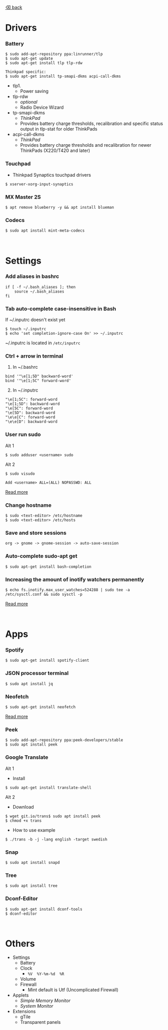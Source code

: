 [⌫ back](../README.md)

# Drivers
### Battery
```
$ sudo add-apt-repository ppa:linrunner/tlp
$ sudo apt-get update
$ sudo apt-get install tlp tlp-rdw

Thinkpad specific:
$ sudo apt-get install tp-smapi-dkms acpi-call-dkms
```
- tlp1.
  - Power saving
- tlp-rdw
  - *optional*
  - Radio Device Wizard
- tp-smapi-dkms
  - *ThinkPad* 
  - Provides battery charge thresholds, recalibration and specific status output in tlp-stat for older ThinkPads
- acpi-call-dkms
  - *ThinkPad* 
  - Provides battery charge thresholds and recalibration for newer ThinkPads (X220/T420 and later)

### Touchpad
- Thinkpad Synaptics touchpad drivers
```
$ xserver-xorg-input-synaptics
```

### MX Master 2S
```
$ apt remove blueberry -y && apt install blueman
```

### Codecs
```
$ sudo apt install mint-meta-codecs
```


<br/>


# Settings
### Add aliases in bashrc
```
if [ -f ~/.bash_aliases ]; then
    source ~/.bash_aliases
fi
```

### Tab auto-complete case-insensitive in Bash

If ~/.inputrc doesn't exist yet
```
$ touch ~/.inputrc
$ echo 'set completion-ignore-case On' >> ~/.inputrc
```
~/.inputrc is located in `/etc/inputrc`

### Ctrl + arrow in terminal
1. In ~/.bashrc
```
bind '"\e[1;5D" backward-word' 
bind '"\e[1;5C" forward-word'
```

2. In ~/.inputrc
```
"\e[1;5C": forward-word
"\e[1;5D": backward-word
"\e[5C": forward-word
"\e[5D": backward-word
"\e\e[C": forward-word
"\e\e[D": backward-word
```

### User run sudo
Alt 1
```
$ sudo adduser <username> sudo
```
Alt 2
```
$ sudo visudo 

Add <username> ALL=(ALL) NOPASSWD: ALL
```
[Read more](https://help.ubuntu.com/community/RootSudo#Allowing_other_users_to_run_sudo "ubuntu.com")

### Change hostname
```
$ sudo <text-editor> /etc/hostname
$ sudo <text-editor> /etc/hosts
```

### Save and store sessions
```
org -> gnome -> gnome-session -> auto-save-session
```

### Auto-complete sudo-apt get
```
$ sudo apt-get install bash-completion
```

### Increasing the amount of inotify watchers permanently 
```
$ echo fs.inotify.max_user_watches=524288 | sudo tee -a /etc/sysctl.conf && sudo sysctl -p
```
[Read more](https://github.com/guard/listen/wiki/Increasing-the-amount-of-inotify-watchers#the-technical-details "github.com")


<br/>


# Apps
### Spotify
```
$ sudo apt-get install spotify-client
```

### JSON processor terminal
```
$ sudo apt install jq
```

### Neofetch
```
$ sudo apt-get install neofetch
```
[Read more ](https://github.com/dylanaraps/neofetch "github.com")

### Peek
```
$ sudo add-apt-repository ppa:peek-developers/stable
$ sudo apt install peek
```

### Google Translate
Alt 1 
- Install
```
$ sudo apt-get install translate-shell
```
Alt 2 
- Download
```
$ wget git.io/trans$ sudo apt install peek
$ chmod +x trans
```
- How to use example
```
$ ./trans -b -j -lang english -target swedish
```

### Snap
```
$ sudo apt install snapd
```

### Tree
```
$ sudo apt install tree
```

### Dconf-Editor
```
$ sudo apt-get install dconf-tools
$ dconf-editor
```


<br/>


# Others
 - Settings
   - Battery
   - Clock
     - `%V  %Y-%m-%d  %R`
   - Volume
   - Firewall
     - Mint default is Utf (Uncomplicated Firewall)
 - Applets
   - *Simple Memory Monitor*
   - *System Monitor*
 - Extensions
   - gTile
   - Transparent panels